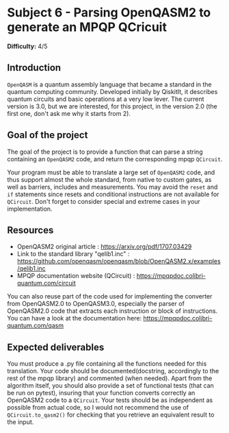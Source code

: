 # Subject 6 - Parsing OpenQASM2 to generate an MPQP QCricuit

**Difficulty:** 4/5

## Introduction

`OpenQASM` is a quantum assembly language that became a standard in the quantum
computing community. Developed initially by QiskitIt, it describes quantum
circuits and basic operations at a very low lever. The current version is 3.0,
but we are interested, for this project, in the version 2.0 (the first one,
don't ask me why it starts from 2).

## Goal of the project

The goal of the project is to provide a function that can parse a string
containing an `OpenQASM2` code, and return the corresponding mpqp `QCircuit`.

Your program must be able to translate a large set of `OpenQASM2` code, and thus
support almost the whole standard, from native to custom gates, as well as
barriers, includes and measurements. You may avoid the `reset` and `if`
statements since resets and conditional instructions are not available for
`QCircuit`. Don't forget to consider special and extreme cases in your
implementation.

## Resources

- OpenQASM2 original article : https://arxiv.org/pdf/1707.03429
- Link to the standard library "qelib1.inc" : https://github.com/openqasm/openqasm/blob/OpenQASM2.x/examples/qelib1.inc
- MPQP documentation website (QCircuit) : https://mpqpdoc.colibri-quantum.com/circuit

You can also reuse part of the code used for implementing the converter from
OpenQASM2.0 to OpenQASM3.0, especially the parser of OpenQASM2.0 code that
extracts each instruction or block of instructions. You can have a look at the
documentation here: https://mpqpdoc.colibri-quantum.com/qasm

## Expected deliverables

You must produce a .py file containing all the functions needed for this
translation. Your code should be documented(docstring, accordingly to the rest
of the mpqp library) and commented (when needed). Apart from the algorithm
itself, you should also provide a set of functional tests (that can be run on
pytest), insuring that your function converts correctly an OpenQASM2 code to a
`QCircuit`. Your tests should be as independent as possible from actual code, so
I would not recommend the use of `QCircuit.to_qasm2()` for checking that you
retrieve an equivalent result to the input.
